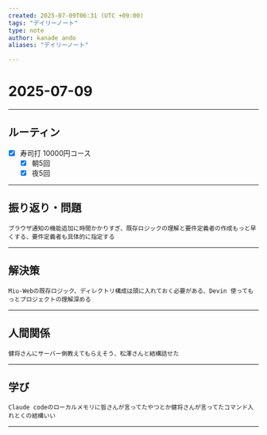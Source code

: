 ```yaml
---
created: 2025-07-09T06:31 (UTC +09:00)
tags: "デイリーノート"
type: note
author: kanade ando
aliases: "デイリーノート"

---
```


# 2025-07-09
---
## ルーティン
- [x] 寿司打 10000円コース
	- [x] 朝5回
	- [x] 夜5回
---
## 振り返り・問題
```plain text
ブラウザ通知の機能追加に時間かかりすぎ、既存ロジックの理解と要件定義者の作成もっと早くする、要件定義者も具体的に指定する
```
---
## 解決策
```plain text
Miu-Webの既存ロジック、ディレクトリ構成は頭に入れておく必要がある、Devin 使ってもっとプロジェクトの理解深める
```
---
## 人間関係
```plain text
健将さんにサーバー側教えてもらえそう、松澤さんと結構話せた
```
---
## 学び
```plain text
Claude codeのローカルメモリに晢さんが言ってたやつとか健将さんが言ってたコマンド入れとくの結構いい
```
---

